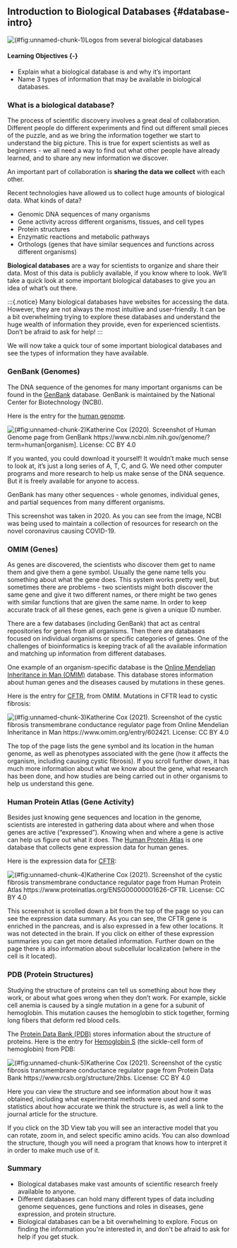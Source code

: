 ## Introduction to Biological Databases {#database-intro}

![(\#fig:unnamed-chunk-1)Logos from several biological databases](assets/database_intro/database_logos.png)

#### Learning Objectives {-}

- Explain what a biological database is and why it’s important
- Name 3 types of information that may be available in biological databases.

### What is a biological database?

The process of scientific discovery involves a great deal of collaboration.  Different people do different experiments and find out different small pieces of the puzzle, and as we bring the information together we start to understand the big picture.  This is true for expert scientists as well as beginners - we all need a way to find out what other people have already learned, and to share any new information we discover.

An important part of collaboration is **sharing the data we collect** with each other.

Recent technologies have allowed us to collect huge amounts of biological data.  What kinds of data?

- Genomic DNA sequences of many organisms
- Gene activity across different organisms, tissues, and cell types
- Protein structures
- Enzymatic reactions and metabolic pathways
- Orthologs (genes that have similar sequences and functions across different organisms)

**Biological databases** are a way for scientists to organize and share their data.  Most of this data is publicly available, if you know where to look.  We’ll take a quick look at some important biological databases to give you an idea of what’s out there.

:::{.notice}
Many biological databases have websites for accessing the data.  However, they are not always the most intuitive and user-friendly.  It can be a bit overwhelming trying to explore these databases and understand the huge wealth of information they provide, even for experienced scientists.  Don’t be afraid to ask for help!
:::

We will now take a quick tour of some important biological databases and see the types of information they have available.

### GenBank (Genomes)

The DNA sequence of the genomes for many important organisms can be found in the [GenBank](https://www.ncbi.nlm.nih.gov/genbank/) database.  GenBank is maintained by the National Center for Biotechnology (NCBI).

Here is the entry for the [human genome](https://www.ncbi.nlm.nih.gov/genome/?term=human[organism]).

![(\#fig:unnamed-chunk-2)Katherine Cox (2020). Screenshot of Human Genome page from GenBank https://www.ncbi.nlm.nih.gov/genome/?term=human[organism]. License: [CC BY 4.0](https://creativecommons.org/licenses/by/4.0/)](assets/database_intro/genbank_human_genome.png)

If you wanted, you could download it yourself!  It wouldn’t make much sense to look at, it’s just a long series of A, T, C, and G.  We need other computer programs and more research to help us make sense of the DNA sequence.  But it is freely available for anyone to access.

GenBank has many other sequences - whole genomes, individual genes, and partial sequences from many different organisms.

This screenshot was taken in 2020.  As you can see from the image, NCBI was being used to maintain a collection of resources for research on the novel coronavirus causing COVID-19.


### OMIM (Genes)

As genes are discovered, the scientists who discover them get to name them and give them a gene symbol. Usually the gene name tells you something about what the gene does. This system works pretty well, but sometimes there are problems - two scientists might both discover the same gene and give it two different names, or there might be two genes with similar functions that are given the same name. In order to keep accurate track of all these genes, each gene is given a unique ID number.

There are a few databases (including GenBank) that act as central repositories for genes from all organisms.  Then there are databases focused on individual organisms or specific categories of genes.  One of the challenges of bioinformatics is keeping track of all the available information and matching up information from different databases.

One example of an organism-specific database is the [Online Mendelian Inheritance in Man (OMIM)](https://www.omim.org/) database.  This database stores information about human genes and the diseases caused by mutations in these genes.

Here is the entry for [CFTR](https://www.omim.org/entry/602421), from OMIM.  Mutations in CFTR lead to cystic fibrosis:

![(\#fig:unnamed-chunk-3)Katherine Cox (2021). Screenshot of the cystic fibrosis transmembrane conductance regulator page from Online Mendelian Inheritance in Man https://www.omim.org/entry/602421. License: [CC BY 4.0](https://creativecommons.org/licenses/by/4.0/)](assets/database_intro/omim_cftr.png)

The top of the page lists the gene symbol and its location in the human genome, as well as phenotypes associated with the gene (how it affects the organism, including causing cystic fibrosis).  If you scroll further down, it has much more information about what we know about the gene, what research has been done, and how studies are being carried out in other organisms to help us understand this gene.

### Human Protein Atlas (Gene Activity)

Besides just knowing gene sequences and location in the genome, scientists are interested in gathering data about where and when those genes are active (“expressed”).  Knowing when and where a gene is active can help us figure out what it does.  The [Human Protein Atlas](https://www.proteinatlas.org/) is one database that collects gene expression data for human genes.

Here is the expression data for [CFTR](https://www.proteinatlas.org/ENSG00000001626-CFTR):

![(\#fig:unnamed-chunk-4)Katherine Cox (2021). Screenshot of the cystic fibrosis transmembrane conductance regulator page from Human Protein Atlas https://www.proteinatlas.org/ENSG00000001626-CFTR. License: [CC BY 4.0](https://creativecommons.org/licenses/by/4.0/)](assets/database_intro/hpa_cftr.png)

This screenshot is scrolled down a bit from the top of the page so you can see the expression data summary.  As you can see, the CFTR gene is enriched in the pancreas, and is also expressed in a few other locations.  It was not detected in the brain.  If you click on either of these expression summaries you can get more detailed information.  Further down on the page there is also information about subcellular localization (where in the cell is it located).

### PDB (Protein Structures)

Studying the structure of proteins can tell us something about how they work, or about what goes wrong when they don’t work.  For example, sickle cell anemia is caused by a single mutation in a gene for a subunit of hemoglobin.  This mutation causes the hemoglobin to stick together, forming long fibers that deform red blood cells.

The [Protein Data Bank (PDB)](https://www.rcsb.org/) stores information about the structure of proteins.  Here is the entry for [Hemoglobin S](https://www.rcsb.org/structure/2hbs) (the sickle-cell form of hemoglobin) from PDB:

![(\#fig:unnamed-chunk-5)Katherine Cox (2021). Screenshot of the cystic fibrosis transmembrane conductance regulator page from Protein Data Bank https://www.rcsb.org/structure/2hbs. License: [CC BY 4.0](https://creativecommons.org/licenses/by/4.0/)](assets/database_intro/pdb_hemoglobin_S.png)

Here you can view the structure and see information about how it was obtained, including what experimental methods were used and some statistics about how accurate we think the structure is, as well a link to the journal article for the structure.

If you click on the 3D View tab you will see an interactive model that you can rotate, zoom in, and select specific amino acids.  You can also download the structure, though you will need a program that knows how to interpret it in order to make much use of it. 

### Summary

- Biological databases make vast amounts of scientific research freely available to anyone.
- Different databases can hold many different types of data including genome sequences, gene functions and roles in diseases, gene expression, and protein structure.
- Biological databases can be a bit overwhelming to explore.  Focus on finding the information you're interested in, and don't be afraid to ask for help if you get stuck.
